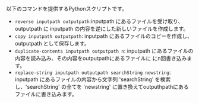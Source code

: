 以下のコマンドを提供するPythonスクリプトです。

- `reverse inputpath outputpath`:inputpath にあるファイルを受け取り、outputpath に inputpath の内容を逆にした新しいファイルを作成します。
- `copy inputpath outputpath`: inputpath にあるファイルのコピーを作成し、outputpath として保存します。
- `duplicate-contents inputpath outputpath n`: inputpath にあるファイルの内容を読み込み、その内容をoutputpathにあるファイルに にn回書き込みます。
- `replace-string inputpath outputpath searchString newstring`: inputpath にあるファイルの内容から文字列 'searchString' を検索し、'searchString' の全てを 'newstring' に置き換えてoutputhpathにあるファイルに書き込みます。

